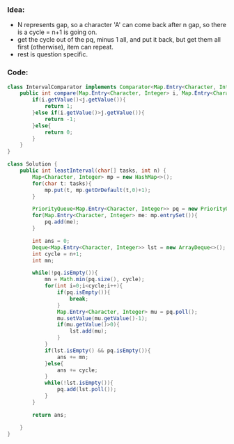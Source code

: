 ### Idea:
- N represents gap, so a character 'A' can come back after n gap, so there is a cycle = n+1 is going on.
- get the cycle out of the pq, minus 1 all, and put it back, but get them all first (otherwise), item can repeat.
- rest is question specific.

### Code:
```java
class IntervalComparator implements Comparator<Map.Entry<Character, Integer>>{
    public int compare(Map.Entry<Character, Integer> i, Map.Entry<Character, Integer> j){
        if(i.getValue()<j.getValue()){
            return 1;
        }else if(i.getValue()>j.getValue()){
            return -1;
        }else{
            return 0;
        }
    }
}

class Solution {
    public int leastInterval(char[] tasks, int n) {
        Map<Character, Integer> mp = new HashMap<>();
        for(char t: tasks){
            mp.put(t, mp.getOrDefault(t,0)+1);
        }

        PriorityQueue<Map.Entry<Character, Integer>> pq = new PriorityQueue<>(new IntervalComparator());
        for(Map.Entry<Character, Integer> me: mp.entrySet()){
            pq.add(me);
        }

        int ans = 0;
        Deque<Map.Entry<Character, Integer>> lst = new ArrayDeque<>();
        int cycle = n+1;
        int mn;

        while(!pq.isEmpty()){
            mn = Math.min(pq.size(), cycle);
            for(int i=0;i<cycle;i++){
                if(pq.isEmpty()){
                    break;
                }
                Map.Entry<Character, Integer> mu = pq.poll();
                mu.setValue(mu.getValue()-1);
                if(mu.getValue()>0){
                    lst.add(mu);
                }
            }
            if(lst.isEmpty() && pq.isEmpty()){
                ans += mn;
            }else{
                ans += cycle;
            }
            while(!lst.isEmpty()){
                pq.add(lst.poll());
            }
        }

        return ans;

    }
}
```